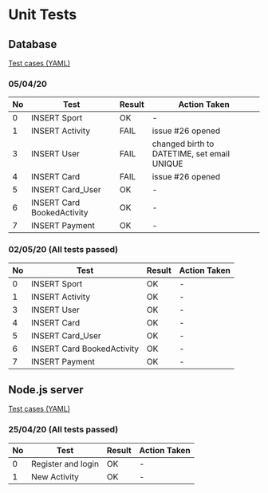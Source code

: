 # Unit Tests
## Database
[Test cases (YAML)](https://gitlab.com/joejeffcock/comp2913_sep/-/blob/master/test/central_system/test_db/test_db.yaml)

### 05/04/20

| No | Test | Result | Action Taken |
| ---                            | --- | --- | --- |
| 0 | INSERT Sport               | OK   | - |
| 1 | INSERT Activity            | FAIL   | issue #26 opened |
| 3 | INSERT User                | FAIL   | changed birth to DATETIME, set email UNIQUE |
| 4 | INSERT Card                | FAIL   | issue #26 opened |
| 5 | INSERT Card_User           | OK   | - |
| 6 | INSERT Card BookedActivity | OK   | - |
| 7 | INSERT Payment             | OK   | - |

### 02/05/20 (All tests passed)

| No | Test | Result | Action Taken |
| ---                            | --- | --- | --- |
| 0 | INSERT Sport               | OK   | - |
| 1 | INSERT Activity            | OK   | - |
| 3 | INSERT User                | OK   | - |
| 4 | INSERT Card                | OK   | - |
| 5 | INSERT Card_User           | OK   | - |
| 6 | INSERT Card BookedActivity | OK   | - |
| 7 | INSERT Payment             | OK   | - |

## Node.js server

[Test cases (YAML)](https://gitlab.com/joejeffcock/comp2913_sep/-/blob/master/test/central_system/test_node/test_node.yaml)

### 25/04/20 (All tests passed)

| No | Test | Result | Action Taken |
| ---                            | --- | --- | --- |
| 0 | Register and login         | OK   | - |
| 1 | New Activity               | OK   | - |
